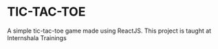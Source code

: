# TIC-TAC-TOE
 A simple tic-tac-toe game made using ReactJS. This project is taught at Internshala Trainings
